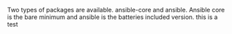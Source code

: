 Two  types of packages are available.
ansible-core and ansible.
Ansible core is the bare minimum and ansible is the batteries included version.
this is  a test

